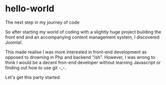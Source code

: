 # hello-world
The next step in my journey of code

So after starting my world of coding with a slightly huge project building the front end and an accompanying content management system, I discovered Joomla!.

This made realise I was more interested in front-end development as opposed to drowning in Php and backend "ish". However, I was wrong to think I would be a decent fron-end developer without learning Javascript or finding out how to use git -_-.

Let's get this party started.
